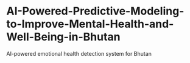 # AI-Powered-Predictive-Modeling-to-Improve-Mental-Health-and-Well-Being-in-Bhutan
AI-powered emotional health detection system for Bhutan
